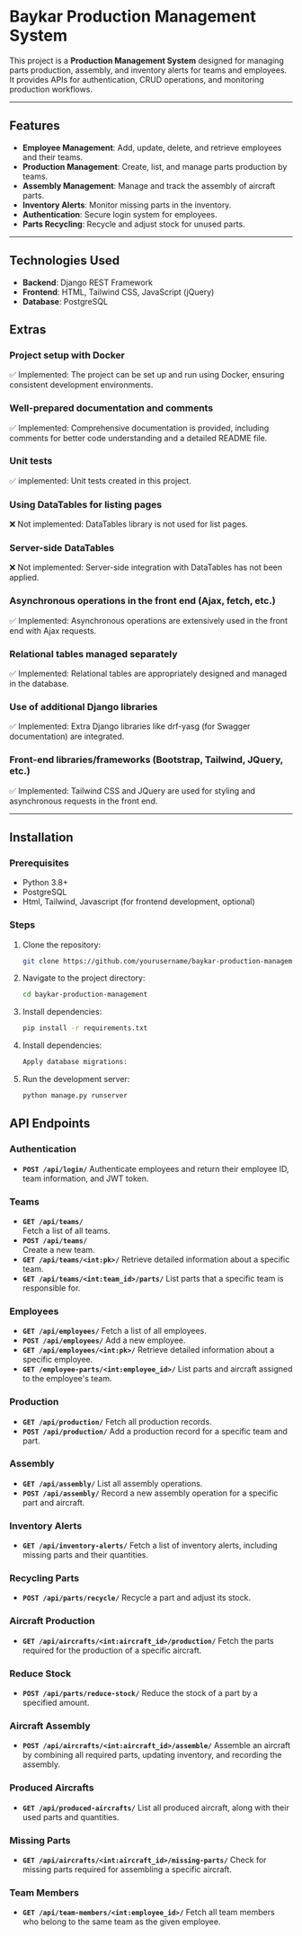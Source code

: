 # Baykar Production Management System

This project is a **Production Management System** designed for managing parts production, assembly, and inventory alerts for teams and employees. It provides APIs for authentication, CRUD operations, and monitoring production workflows.

---

## Features
- **Employee Management**: Add, update, delete, and retrieve employees and their teams.
- **Production Management**: Create, list, and manage parts production by teams.
- **Assembly Management**: Manage and track the assembly of aircraft parts.
- **Inventory Alerts**: Monitor missing parts in the inventory.
- **Authentication**: Secure login system for employees.
- **Parts Recycling**: Recycle and adjust stock for unused parts.

---

## Technologies Used
- **Backend**: Django REST Framework
- **Frontend**: HTML, Tailwind CSS, JavaScript (jQuery)
- **Database**: PostgreSQL

## Extras
### Project setup with Docker
✅ Implemented: The project can be set up and run using Docker, ensuring consistent development environments.

### Well-prepared documentation and comments
✅ Implemented: Comprehensive documentation is provided, including comments for better code understanding and a detailed README file.

### Unit tests
✅ implemented: Unit tests created in this project.

### Using DataTables for listing pages
❌ Not implemented: DataTables library is not used for list pages.

### Server-side DataTables
❌ Not implemented: Server-side integration with DataTables has not been applied.

### Asynchronous operations in the front end (Ajax, fetch, etc.)
✅ Implemented: Asynchronous operations are extensively used in the front end with Ajax requests.

### Relational tables managed separately
✅ Implemented: Relational tables are appropriately designed and managed in the database.

### Use of additional Django libraries
✅ Implemented: Extra Django libraries like drf-yasg (for Swagger documentation) are integrated.

### Front-end libraries/frameworks (Bootstrap, Tailwind, JQuery, etc.)
✅ Implemented: Tailwind CSS and JQuery are used for styling and asynchronous requests in the front end.

---

## Installation

### Prerequisites
- Python 3.8+
- PostgreSQL
- Html, Tailwind, Javascript (for frontend development, optional)

### Steps
1. Clone the repository:
   ```bash
   git clone https://github.com/yourusername/baykar-production-management.git
   ```
2. Navigate to the project directory:
   ```bash
   cd baykar-production-management
   ```
3. Install dependencies:
   ```bash
   pip install -r requirements.txt
   ```
4. Install dependencies:
   ```bash
   Apply database migrations:
   ```
5. Run the development server:
   ```bash
   python manage.py runserver
   ```

## API Endpoints

### Authentication
- **`POST /api/login/`** 
Authenticate employees and return their employee ID, team information, and JWT token.

### Teams
- **`GET /api/teams/`**  
Fetch a list of all teams.
- **`POST /api/teams/`**  
Create a new team.
- **`GET /api/teams/<int:pk>/`** 
Retrieve detailed information about a specific team.
- **`GET /api/teams/<int:team_id>/parts/`**
List parts that a specific team is responsible for.

### Employees
- **`GET /api/employees/`**
Fetch a list of all employees.
- **`POST /api/employees/`**
Add a new employee.
- **`GET /api/employees/<int:pk>/`**
Retrieve detailed information about a specific employee.
- **`GET /employee-parts/<int:employee_id>/`**
List parts and aircraft assigned to the employee's team.

### Production
- **`GET /api/production/`**
Fetch all production records.
- **`POST /api/production/`**
Add a production record for a specific team and part.

### Assembly
- **`GET /api/assembly/`**
List all assembly operations.
- **`POST /api/assembly/`**
Record a new assembly operation for a specific part and aircraft.

### Inventory Alerts
- **`GET /api/inventory-alerts/`**
Fetch a list of inventory alerts, including missing parts and their quantities.

### Recycling Parts
- **`POST /api/parts/recycle/`**
Recycle a part and adjust its stock.

### Aircraft Production
- **`GET /api/aircrafts/<int:aircraft_id>/production/`**
Fetch the parts required for the production of a specific aircraft.

### Reduce Stock
- **`POST /api/parts/reduce-stock/`**
Reduce the stock of a part by a specified amount.

### Aircraft Assembly
- **`POST /api/aircrafts/<int:aircraft_id>/assemble/`**
Assemble an aircraft by combining all required parts, updating inventory, and recording the assembly.

### Produced Aircrafts
- **`GET /api/produced-aircrafts/`**
List all produced aircraft, along with their used parts and quantities.

### Missing Parts
- **`GET /api/aircrafts/<int:aircraft_id>/missing-parts/`**
Check for missing parts required for assembling a specific aircraft.

### Team Members
- **`GET /api/team-members/<int:employee_id>/`**
Fetch all team members who belong to the same team as the given employee.
